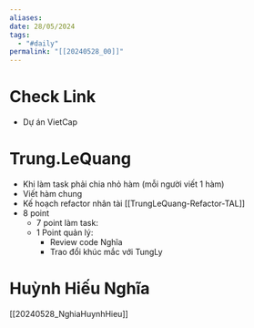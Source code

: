 ```yaml
---
aliases: 
date: 28/05/2024
tags:
  - "#daily"
permalink: "[[20240528_00]]"
---
```


# Check Link
- Dự án VietCap

# Trung.LeQuang
- Khi làm task phải chia nhỏ hàm (mỗi người viết 1 hàm)
- Viết hàm chung
- Kế hoạch refactor nhân tài [[TrungLeQuang-Refactor-TAL]]
- 8 point
	- 7 point làm task:
	- 1 Point quản lý:
		- Review code Nghĩa
		- Trao đổi khúc mắc với TungLy


# Huỳnh Hiếu Nghĩa
[[20240528_NghiaHuynhHieu]]

